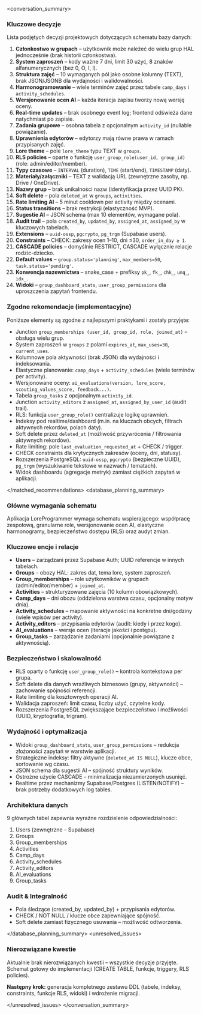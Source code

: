<conversation_summary>
<decisions>

### Kluczowe decyzje

Lista podjętych decyzji projektowych dotyczących schematu bazy danych:

1. **Członkostwo w grupach** – użytkownik może należeć do wielu grup HAL jednocześnie (brak historii członkostwa).
2. **System zaproszeń** – kody ważne 7 dni, limit 30 użyć, 8 znaków alfanumerycznych (bez 0, O, I, l).
3. **Struktura zajęć** – 10 wymaganych pól jako osobne kolumny (TEXT), brak JSON/JSONB dla wydajności i walidowalności.
4. **Harmonogramowanie** – wiele terminów zajęć przez tabele `camp_days` i `activity_schedules`.
5. **Wersjonowanie ocen AI** – każda iteracja zapisu tworzy nową wersję oceny.
6. **Real-time updates** – brak osobnego event log; frontend odświeża dane natychmiast po zapisie.
7. **Zadania grupowe** – osobna tabela z opcjonalnym `activity_id` (nullable powiązanie).
8. **Uprawnienia edytorów** – edytorzy mają równe prawa w ramach przypisanych zajęć.
9. **Lore theme** – pole `lore_theme` typu TEXT w `groups`.
10. **RLS policies** – oparte o funkcję `user_group_role(user_id, group_id)` (role: admin/editor/member).
11. **Typy czasowe** – `INTERVAL` (duration), `TIME` (start/end), `TIMESTAMP` (daty).
12. **Materiały/załączniki** – TEXT z walidacją URL (zewnętrzne zasoby, np. Drive / OneDrive).
13. **Nazwy grup** – brak unikalności nazw (identyfikacja przez UUID PK).
14. **Soft delete** – pola `deleted_at` w `groups`, `activities`.
15. **Rate limiting AI** – 5 minut cooldown per activity między ocenami.
16. **Status transitions** – brak restrykcji (elastyczność MVP).
17. **Sugestie AI** – JSON schema (max 10 elementów, wymagane pola).
18. **Audit trail** – pola `created_by`, `updated_by`, `assigned_at`, `assigned_by` w kluczowych tabelach.
19. **Extensions** – `uuid-ossp`, `pgcrypto`, `pg_trgm` (Supabase users).
20. **Constraints** – CHECK: zakresy ocen 1–10, dni ≤30, `order_in_day ≥ 1`.
21. **CASCADE policies** – domyślnie RESTRICT, CASCADE wyłącznie relacje rodzic-dziecko.
22. **Default values** – `group.status='planning'`, `max_members=50`, `task.status='pending'`.
23. **Konwencja nazewnictwa** – snake_case + prefiksy `pk_`, `fk_`, `chk_`, `unq_`, `idx_`.
24. **Widoki** – `group_dashboard_stats`, `user_group_permissions` dla uproszczenia zapytań frontendu.

</decisions>
<matched_recommendations>

### Zgodne rekomendacje (implementacyjne)

Poniższe elementy są zgodne z najlepszymi praktykami i zostały przyjęte:

- Junction `group_memberships (user_id, group_id, role, joined_at)` – obsługa wielu grup.
- System zaproszeń w `groups` z polami `expires_at`, `max_uses=30`, `current_uses`.
- Kolumnowe pola aktywności (brak JSON) dla wydajności i indeksowania.
- Elastyczne planowanie: `camp_days` + `activity_schedules` (wiele terminów per activity).
- Wersjonowane oceny: `ai_evaluations(version, lore_score, scouting_values_score, feedback...)`.
- Tabela `group_tasks` z opcjonalnym `activity_id`.
- Junction `activity_editors` z `assigned_at`, `assigned_by_user_id` (audit trail).
- RLS: funkcja `user_group_role()` centralizuje logikę uprawnień.
- Indeksy pod realtime/dashboard (m.in. na kluczach obcych, filtrach aktywnych rekordów, polach daty).
- Soft delete przez `deleted_at` (możliwość przywrócenia / filtrowania aktywnych rekordów).
- Rate limiting: pole `last_evaluation_requested_at` + CHECK / trigger.
- CHECK constraints dla krytycznych zakresów (oceny, dni, statusy).
- Rozszerzenia PostgreSQL: `uuid-ossp`, `pgcrypto` (bezpieczne UUID), `pg_trgm` (wyszukiwanie tekstowe w nazwach / tematach).
- Widok dashboardu (agregacje metryk) zamiast ciężkich zapytań w aplikacji.

</matched_recommendations>
<database_planning_summary>

### Główne wymagania schematu
Aplikacja LoreProgrammer wymaga schematu wspierającego: współpracę zespołową, granularne role, wersjonowanie ocen AI, elastyczne harmonogramy, bezpieczeństwo dostępu (RLS) oraz audyt zmian.

### Kluczowe encje i relacje
- **Users** – zarządzani przez Supabase Auth; UUID referencje w innych tabelach.
- **Groups** – obozy HAL: zakres dat, tema lore, system zaproszeń.
- **Group_memberships** – role użytkowników w grupach (admin/editor/member) + `joined_at`.
- **Activities** – strukturyzowane zajęcia (10 kolumn obowiązkowych).
- **Camp_days** – dni obozu (oddzielona warstwa czasu, opcjonalny motyw dnia).
- **Activity_schedules** – mapowanie aktywności na konkretne dni/godziny (wiele wpisów per activity).
- **Activity_editors** – przypisania edytorów (audit: kiedy i przez kogo).
- **AI_evaluations** – wersje ocen (iteracje jakości i postępu).
- **Group_tasks** – zarządzanie zadaniami (opcjonalnie powiązane z aktywnością).

### Bezpieczeństwo i skalowalność
- RLS oparty o funkcję `user_group_role()` – kontrola kontekstowa per grupa.
- Soft delete dla danych wrażliwych biznesowo (grupy, aktywności) – zachowanie spójności referencji.
- Rate limiting dla kosztownych operacji AI.
- Walidacja zaproszeń: limit czasu, liczby użyć, czytelne kody.
- Rozszerzenia PostgreSQL zwiększające bezpieczeństwo i możliwości (UUID, kryptografia, trigram).

### Wydajność i optymalizacja
- Widoki `group_dashboard_stats`, `user_group_permissions` – redukcja złożoności zapytań w warstwie aplikacji.
- Strategiczne indeksy: filtry aktywne (`deleted_at IS NULL`), klucze obce, sortowanie wg czasu.
- JSON schema dla sugestii AI – spójność struktury wyników.
- Ostrożne użycie CASCADE – minimalizacja niezamierzonych usunięć.
- Realtime przez mechanizmy Supabase/Postgres (LISTEN/NOTIFY) – brak potrzeby dodatkowych log tables.

### Architektura danych
9 głównych tabel zapewnia wyraźne rozdzielenie odpowiedzialności:
1. Users (zewnętrzne – Supabase)
2. Groups
3. Group_memberships
4. Activities
5. Camp_days
6. Activity_schedules
7. Activity_editors
8. AI_evaluations
9. Group_tasks

### Audit & Integralność
- Pola śledzące (created_by, updated_by) + przypisania edytorów.
- CHECK / NOT NULL / klucze obce zapewniające spójność.
- Soft delete zamiast fizycznego usuwania – możliwość odtworzenia.

</database_planning_summary>
<unresolved_issues>

### Nierozwiązane kwestie
Aktualnie brak nierozwiązanych kwestii – wszystkie decyzje przyjęte. Schemat gotowy do implementacji (CREATE TABLE, funkcje, triggery, RLS policies).

**Następny krok:** generacja kompletnego zestawu DDL (tabele, indeksy, constraints, funkcje RLS, widoki) i wdrożenie migracji.

</unresolved_issues>
</conversation_summary>